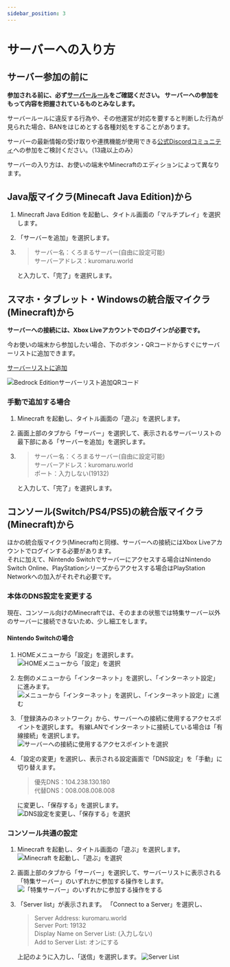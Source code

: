 ```yaml
---
sidebar_position: 3
---
```


# サーバーへの入り方

## サーバー参加の前に

**参加される前に、必ず[サーバールール](rules)をご確認ください。  サーバーへの参加をもって内容を把握されているものとみなします。**  

サーバールールに違反する行為や、その他運営が対応を要すると判断した行為が見られた場合、BANをはじめとする各種対処をすることがあります。

サーバーの最新情報の受け取りや連携機能が使用できる[公式Discordコミュニティ](https://discord.gg/3cPMXcdGKd)への参加をご検討ください。（13歳以上のみ）

サーバーの入り方は、お使いの端末やMinecraftのエディションによって異なります。

## Java版マイクラ(Minecaft Java Edition)から

1. Minecraft Java Edition を起動し、タイトル画面の「マルチプレイ」を選択します。

2. 「サーバーを追加」を選択します。

3. >サーバー名：くろまるサーバー(自由に設定可能)  
   >サーバーアドレス：kuromaru.world

   と入力して、「完了」を選択します。

## スマホ・タブレット・Windowsの統合版マイクラ(Minecraft)から
**サーバーへの接続には、Xbox Liveアカウントでのログインが必要です。**

今お使いの端末から参加したい場合、下のボタン・QRコードからすぐにサーバーリストに追加できます。

<a href="minecraft://?addExternalServer=くろまるサーバー|kuromaru.world:19132"><Link className="button button--primary button--lg">サーバーリストに追加</Link></a>

![Bedrock Editionサーバーリスト追加QRコード](assets/be-join-qr.png)
### 手動で追加する場合

1. Minecraft を起動し、タイトル画面の「遊ぶ」を選択します。

2. 画面上部のタブから「サーバー」を選択して、表示されるサーバーリストの最下部にある「サーバーを追加」を選択します。

3. >サーバー名：くろまるサーバー(自由に設定可能)  
   >サーバーアドレス：kuromaru.world  
   >ポート：入力しない(19132)

   と入力して、「完了」を選択します。

## コンソール(Switch/PS4/PS5)の統合版マイクラ(Minecraft)から

ほかの統合版マイクラ(Minecraft)と同様、サーバーへの接続にはXbox Liveアカウントでログインする必要があります。  
それに加えて、Nintendo Switchでサーバーにアクセスする場合はNintendo Switch Online、PlayStationシリーズからアクセスする場合はPlayStation Networkへの加入がそれぞれ必要です。

### 本体のDNS設定を変更する

現在、コンソール向けのMinecraftでは、そのままの状態では特集サーバー以外のサーバーに接続できないため、少し細工をします。

#### Nintendo Switchの場合

1. HOMEメニューから「設定」を選択します。
![HOMEメニューから「設定」を選択](assets/switch01.jpg)

2. 左側のメニューから「インターネット」を選択し、「インターネット設定」に進みます。
![メニューから「インターネット」を選択し、「インターネット設定」に進む](assets/switch02.jpg)

3. 「登録済みのネットワーク」から、サーバーへの接続に使用するアクセスポイントを選択します。
    有線LANでインターネットに接続している場合は「有線接続」を選択します。
![サーバーへの接続に使用するアクセスポイントを選択](assets/switch03.jpg)


4. 「設定の変更」を選択し、表示される設定画面で「DNS設定」を「手動」に切り替えます。

   >優先DNS：104.238.130.180  
   >代替DNS：008.008.008.008

   に変更し、「保存する」を選択します。
![DNS設定を変更し、「保存する」を選択](assets/switch04.jpg)

### コンソール共通の設定

1. Minecraft を起動し、タイトル画面の「遊ぶ」を選択します。
![Minecraft を起動し、「遊ぶ」を選択](assets/console01.jpg)

2. 画面上部のタブから「サーバー」を選択して、サーバーリストに表示される「特集サーバー」のいずれかに参加する操作をします。
![「特集サーバー」のいずれかに参加する操作をする](assets/console02.jpg)

3. 「Server list」が表示されます。
    「Connect to a Server」を選択し、
   >Server Address: kuromaru.world  
   >Server Port: 19132  
   >Display Name on Server List: (入力しない)  
   >Add to Server List: オンにする

   上記のように入力し、「送信」を選択します。
![Server List](assets/console03.jpg)
